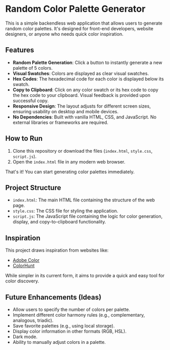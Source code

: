 # Random Color Palette Generator

This is a simple backendless web application that allows users to generate random color palettes. It's designed for front-end developers, website designers, or anyone who needs quick color inspiration.

## Features

*   **Random Palette Generation**: Click a button to instantly generate a new palette of 5 colors.
*   **Visual Swatches**: Colors are displayed as clear visual swatches.
*   **Hex Codes**: The hexadecimal code for each color is displayed below its swatch.
*   **Copy to Clipboard**: Click on any color swatch or its hex code to copy the hex code to your clipboard. Visual feedback is provided upon successful copy.
*   **Responsive Design**: The layout adjusts for different screen sizes, ensuring usability on desktop and mobile devices.
*   **No Dependencies**: Built with vanilla HTML, CSS, and JavaScript. No external libraries or frameworks are required.

## How to Run

1.  Clone this repository or download the files (`index.html`, `style.css`, `script.js`).
2.  Open the `index.html` file in any modern web browser.

That's it! You can start generating color palettes immediately.

## Project Structure

*   `index.html`: The main HTML file containing the structure of the web page.
*   `style.css`: The CSS file for styling the application.
*   `script.js`: The JavaScript file containing the logic for color generation, display, and copy-to-clipboard functionality.

## Inspiration

This project draws inspiration from websites like:

*   [Adobe Color](https://color.adobe.com/create/color-wheel)
*   [ColorHunt](https://colorhunt.co/)

While simpler in its current form, it aims to provide a quick and easy tool for color discovery.

## Future Enhancements (Ideas)

*   Allow users to specify the number of colors per palette.
*   Implement different color harmony rules (e.g., complementary, analogous, triadic).
*   Save favorite palettes (e.g., using local storage).
*   Display color information in other formats (RGB, HSL).
*   Dark mode.
*   Ability to manually adjust colors in a palette.
